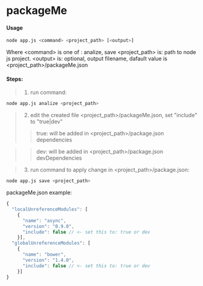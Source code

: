 # packageMe

#### Usage
```sh
node app.js <command> <project_path> [<output>]
```

Where &lt;command&gt; is one of : analize, save 
&lt;project_path&gt; is: path to node js project. 
&lt;output&gt; is: optional, output filename, dafault value is &lt;project_path&gt;/packageMe.json


#### Steps:
> 1) run command: 
```sh
node app.js analize <project_path>
```

> 2) edit the created file &lt;project_path&gt;/packageMe.json, set "include" to "true|dev"
>> true: will be added in &lt;project_path&gt;/package.json dependencies

>> dev: will be added in &lt;project_path&gt;/package.json devDependencies
    
> 3) run command to apply change in &lt;project_path&gt;/package.json: 
```sh
node app.js save <project_path> 
```

packageMe.json example:

```javascript
{
  "localUnreferenceModules": [
    {
      "name": "async",
      "version": "0.9.0",
      "include": false // <- set this to: true or dev
    }],
  "globalUnreferenceModules": [
    {
      "name": "bower",
      "version": "1.4.0",
      "include": false // <- set this to: true or dev
    }]
}
```
